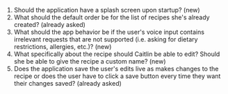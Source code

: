 1. Should the application have a splash screen upon startup? (new)
2. What should the default order be for the list of recipes she's already created? (already asked)
3. What should the app behavior be if the user's voice input contains irrelevant requests that are not supported (i.e. asking for dietary restrictions, allergies, etc.)?  (new)
4. What specifically about the recipe should Caitlin be able to edit? Should she be able to give the recipe a custom name? (new)
5. Does the application save the user's edits live as makes changes to the recipe or does the user have to click a save button every time they want their changes saved? (already asked)

